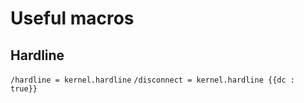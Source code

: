 # Useful macros

## Hardline

`/hardline = kernel.hardline`
`/disconnect = kernel.hardline {{dc : true}}`

